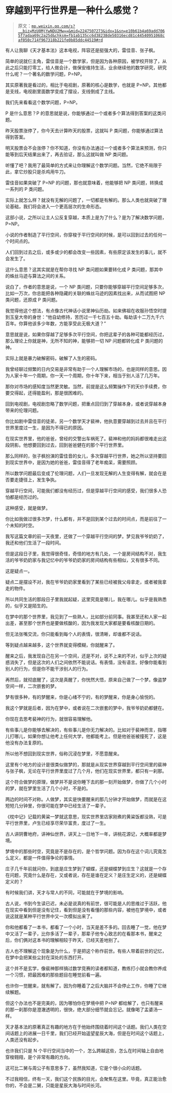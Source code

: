 # 穿越到平行世界是一种什么感觉？

> 原文：[`mp.weixin.qq.com/s?__biz=MzU0MjYwNDU2Mw==&mid=2247507273&idx=1&sn=e10b61b4a69add7065f7adaa69c2a25d&chksm=fb1ab135cc6d38238de50316ecd81c44540951068caf050c714f967318b221fe0b85ddc44519#rd`](http://mp.weixin.qq.com/s?__biz=MzU0MjYwNDU2Mw==&mid=2247507273&idx=1&sn=e10b61b4a69add7065f7adaa69c2a25d&chksm=fb1ab135cc6d38238de50316ecd81c44540951068caf050c714f967318b221fe0b85ddc44519#rd)

有人让我聊《天才基本法》这本电视，阵容还是挺强大的，雷佳音、张子枫。

简单的说就仨主角，雷佳音是一个数学家，但是因为各种原因，被学校开除了，从此之后只能打零工，给人做会计，做保安维持生活，业余继续他的数学研究，研究什么呢？一个著名的数学问题，P=NP。

其实原著我是看过的，相比于电视剧，原著的核心是数学，也就是 P=NP。其他都是支线，电视剧里面数学变成了摆设，支线倒成了主线。

我们先来看看这个数学问题，P=NP。

P 是什么意思？P 的意思就是说，你能够通过一个或者多个算法得到答案的这类问题。

昨天股票涨停了，你今天去计算昨天的股票，这就叫 P 类问题，你能够通过算法得到答案。

明天股票会不会涨停？你不知道，你没有办法通过一个或者多个算法来预测，你只能等到后天结果出来了，再去验证，那么这就叫做 NP 类问题。

听懂了吧？我用了最简单的方式来让你理解这个数学问题。当然，它绝不局限于此，拿它炒股只是杀鸡用牛刀。

雷佳音如果突破了 P=NP 的问题，那也就意味着，他能够把 NP 类问题，转换成一系列的 P 类问题。

实际上就怎么样？就没有无解的问题了，一切都是有解的。那么人类也就突破了理论基础，我们将会进入一个更高层次的生命形态。

这部小说，之所以让主人公反复穿越，本质上是为了什么？是为了解决数学问题，P=NP。

小说的作者制造了平行空间，你穿梭于平行空间的时候，是可以回到过去的任何一个时间点的。 

人们回到过去之后，或多或少的都会改变一些因素，有些原定该发生的事儿，就不会发生了。

这什么意思？这其实就是在帮你寻找 NP 类问题如果要转化成 P 类问题，那其中的蛛丝马迹与算法之间的关系。 

说白了，作者的意思是说，一个 NP 类问题，只要你能够穿越平行空间足够多次，比如一万次，你总能把各种隐藏的关联的蛛丝马迹的因素找出来，从而试图把 NP 类问题，还原成 P 类问题。 

我觉得他这个想法，有点像古代神话小说里神仙历劫。如来佛祖在收服孙悟空时提到玉皇大帝的身世：“他自幼修持，苦历过一千七百五十劫。每劫该十二万九千六百年。你算他该多少年数，方能享受此无极大道？”

意思就是说，如果你穿越了足够多次平行空间，你把这辈子的各种可能都经历过，那么理论上你就是神，无所不知的神，能够把一切 NP 问题都转化成 P 类问题的神。 

实际上就是暴力破解密码，破解了人生的密码。 

我曾经聊过频繁的日内交易是非常有助于一个人理解市场的，也是同样的意思。因为人家十年一个周期，你一天一个周期，你十年下来，相当于别人活了几万年。 

那你对市场的感知度当然更灵敏。当然，前提是这么频繁操作下的天价手续费，你要交得起，还得能盈利，那是很困难的。

回到电视剧，电视剧忽略了数学问题，把重点回归到了穿越本身，或者说穿越本身带来的伦理问题。 

你比如剧中雷佳音的徒弟，另一个数学天才裴神，他执意要穿越到过去并且在平行世界里度过一生，是因为不得已的原因。 

在现实世界里，他的爸爸，曾经的交警出车祸死了。裴神和他的妈妈都很难走出这段阴影。他想要回到过去，回到爸爸健在的那个平行世界里。

那么同样的，张子枫扮演的雷佳音的女儿，多次穿越平行世界，她之所以坚持要回到现实世界中，是因为她的爸爸，雷佳音得了老年痴呆，需要照顾。

所以数学问题最后变成了伦理问题，人们一旦发现无解的人生变得有解，就会在是否要走捷径上，发生争执。 

穿越平行空间，可能我们都没有经历过，但是穿越平行空间的感受，我们很多人恐怕都是经历过的。 

这种感受，就是做梦。 

你比如我做过很多次梦，什么都有，并不是回到某个过去的时间点，而是前往了一个未知的时空。 

我写这篇文章的前一天夜里，还做了一个穿越平行空间的梦。梦见我爷爷奶奶了，我还和他们生活了一段时间。 

但是这段日子里，我觉得很奇怪，奇怪的地方有几处，一个是房间结构不对，我生活的爷爷奶奶家与我记忆中的爷爷奶奶家的房间结构有些相似，又有很多不同。 

这是疑点一。

疑点二是摆设不对，我在爷爷奶奶家里看到了某些已经被我父母拿走，或者被我拿走的物件。

所以共同生活的那段日子里我就起疑，这里究竟是哪儿，我在哪儿。似乎是我熟悉的，似乎又是陌生的。

在梦中的那个世界里，我见到了一些熟人，比如部分前同事。我甚至还和人家一起出差，甚至那个世界也是要做核酸的，因为我发现大家都是要看核酸日期的。

但无法张嘴交流，你只能看到每个人的表情，很清晰，却谁都不说话。

等到疑点越来越多，这个世界就变得模糊，你就醒来了。

醒来之后，我发现自己在另一个空间，还是不对，说不上来的不对，似乎上次的疑惑消失了，但是这次的人们之间依然不能说话。有表情，没有语言。好像你能看到别人的行为，但是你不能干涉别人的行为。

再然后，就彻底醒了，这次是真醒了，你恍然大悟，原来自己做了一个梦。像盗梦空间一样，二次嵌套的梦。

梦有很多种，有的梦醒来，你是心绪不宁的，有的梦醒来，你是身心愉悦的。

我这个梦就是后者，因为在梦中，或者说在二次嵌套的梦中，我爷爷奶奶都健在。

你现在去思考裴神的行为，就很容易理解他。

有些事儿是你能够去解决的，有些事儿是你无力解决的。比如对于裴神而言，指哪儿打哪儿，如果你想让他考上任何大学，他都能考上。但是他爸爸被撞死了，这是他没有办法复原的。

所以他不想回到现实世界，俗称沉浸在梦里，不愿意醒来。

这里有个地方的设计是很类似做梦的，那就是从现实世界穿越到平行空间里的裴神与张子枫，无论在平行世界里度过了几个月，他们在现实世界里，都只有一刹那。

这个符合做梦的原理，做梦并不是说你睡下去的那一刻开始做梦，你做了几个小时的梦，就在梦里生活了几个小时，不是的。 

两边的时间不对称。人做梦，其实是快要醒来的那几分钟才开始做梦，而就是在这短短几分钟里，你很可能在梦中已经生活了一辈子。

《枕中记》记载的黄粱一梦就这意思，现实世界里店家刚煮的黄粱饭都没熟，可是平行世界里，卢生已经享尽荣华富贵，度过了一生。

古人讲阴曹地府，讲神仙世界，讲天上一日地下一年，讲桃花源记，大概率都是梦境。 

梦境中的那些时空，究竟是不是存在的，是个哲学问题。因为存在这个词儿究竟怎么定义，都是一件值得争论的事情。 

庄子几千年前就问你，到底是庄生梦到了蝴蝶，还是蝴蝶梦到庄生？这就是一个存在问题，究竟什么是存在，又或者说，存在是谁在定义？是庄生定义的，还是蝴蝶定义的？ 

有时候我们讲，天才与常人的不同，可能就在于梦境的影响。 

古人说，书到今生读已迟，未必是说真的有前世，很可能是人的思维过于活跃，他在现实中看到但是没有记住，看到但是没有看懂的那些内容，被他在梦境中，或者说这就是某种平行世界中又一次模拟出来了。 

你和他都看了一本书，都看了一个小时，当天是差不多的。回去睡了一觉，他在梦中又活了一辈子，比你多活了一辈子，那辈子他专心致志的在看那本书，醒来之后，你们俩对这本书的理解相较于昨天，已经天差地别了。 

古人也不理解这个现象是为什么，于是把这个称作前世。有些人带着前世的记忆，在梦中会把某些尘封在深处的东西打开。 

这个并不是玄学，像裴神那样搞过数学竞赛的读者都知道，教练打小就会教你养成一个习惯，把最困难的那些题目在睡觉前看一遍。 

也许你一觉醒来，就有解了。因为你睡着了之后大脑并不会停止工作，你睡了它继续解题。

但这个办法也不是完美的，因为哪怕你在梦境中把 P=NP 都给解了，也只有醒来的那一刹那你是澄澈透明的，很快，绝大部分细节就会忘记。就像喝了孟婆汤一样。

天才基本法的原著真正有趣的地方在于他始终围绕着时间这个话题。我们人类在空间话题上的进展一日千里，我们已经开始遥望星辰大海，但是在时间这个话题上，人类还没有起步。

也许我们只是 N 个平行空间当中的一个，怎么跨越这些，怎么在时间轴上自由地穿梭翱翔，是个非常有趣的方向。

这可比二舅与周公子有意思多了，虽然我知道，它是个很小众的话题。 

不过我相信，终有一天，我们这个民族的目光，会聚焦在这里。毕竟，真正能治愈你的，不会是二舅，只能是星辰大海与时间长河。